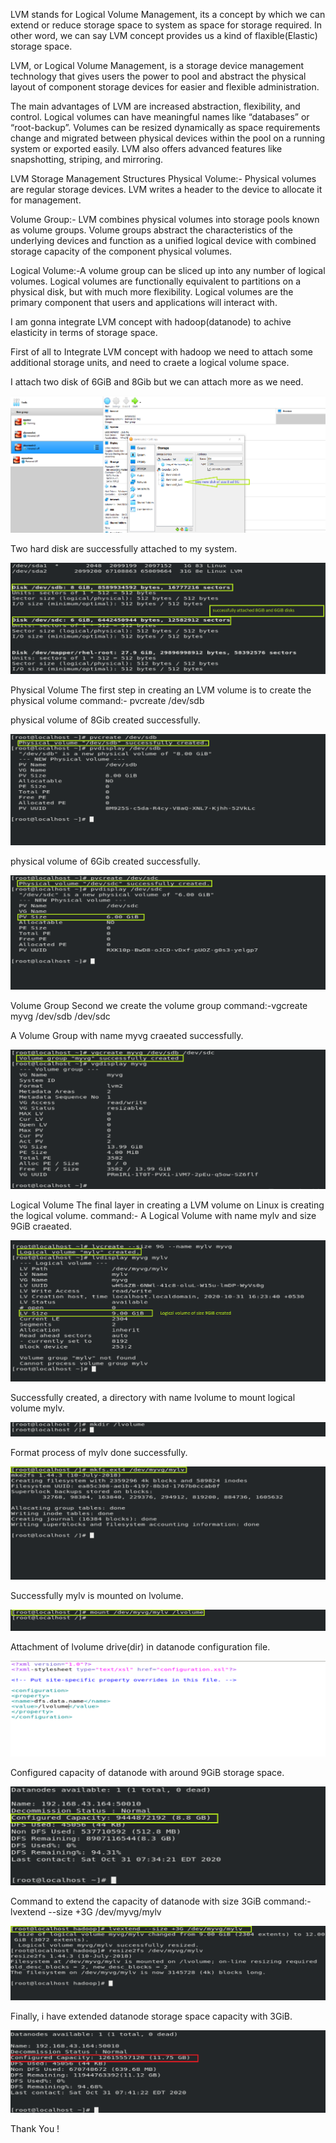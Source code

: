 LVM stands for Logical Volume Management, its a concept by which we can extend or reduce storage space to system as space for storage required. In other word, we can say LVM concept provides us a kind of flaxible(Elastic) storage space. 

LVM, or Logical Volume Management, is a storage device management technology that gives users the power to pool and abstract the physical layout of component storage devices for easier and flexible administration.

The main advantages of LVM are increased abstraction, flexibility, and control. Logical volumes can have meaningful names like “databases” or “root-backup”. Volumes can be resized dynamically as space requirements change and migrated between physical devices within the pool on a running system or exported easily. LVM also offers advanced features like snapshotting, striping, and mirroring.

LVM Storage Management Structures
Physical Volume:- Physical volumes are regular storage devices. LVM writes a header to the device to allocate it for management.

Volume Group:- LVM combines physical volumes into storage pools known as volume groups. Volume groups abstract the characteristics of the underlying devices and function as a unified logical device with combined storage capacity of the component physical volumes.

Logical Volume:-A volume group can be sliced up into any number of logical volumes. Logical volumes are functionally equivalent to partitions on a physical disk, but with much more flexibility. Logical volumes are the primary component that users and applications will interact with.

I am gonna integrate LVM concept with hadoop(datanode) to achive elasticity in terms of storage space.  

First of all to Integrate LVM concept with hadoop we need to attach some additional storage units, and need to craete a logical volume space. 

I attach two disk of 6GiB and 8Gib but we can attach more as we need.

![](1.png)

Two hard disk are successfully attached to my system.

![](2.png)

Physical Volume
The first step in creating an LVM volume is to create the physical volume
command:- pvcreate /dev/sdb

physical volume of 8Gib created successfully.

![](3.png)

physical volume of 6Gib created successfully.

![](4.png)

Volume Group
Second we create the volume group
command:-vgcreate myvg /dev/sdb /dev/sdc

A Volume Group with name myvg craeated successfully.

![](5.png)

Logical Volume
The final layer in creating a LVM volume on Linux is creating the logical volume.
command:-
A Logical Volume with name mylv and size 9GiB craeated.

![](6.png)

Successfully created, a directory with name lvolume to mount logical volume mylv.

![](7.png)

Format process of mylv done successfully.

![](8.png)

Successfully mylv is mounted on lvolume.

![](9.png)

Attachment of lvolume drive(dir) in datanode configuration file.

![](10.png)

Configured capacity of datanode with around 9GiB storage space.

![](11.png)

Command to extend the capacity of datanode with size 3GiB
command:-lvextend --size +3G /dev/myvg/mylv

![](12.png)

Finally, i have extended datanode storage space capacity with 3GiB.

![](13.png)


Thank You !
